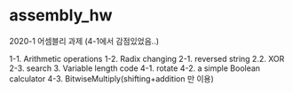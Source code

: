 # assembly_hw
2020-1 어셈블리 과제 (4-1에서 감점있었음..)

1-1. Arithmetic operations
1-2. Radix changing 
2-1. reversed string
2.2. XOR
2-3. search
3. Variable length code 
4-1. rotate
4-2. a simple Boolean calculator 
4-3. BitwiseMultiply(shifting+addition 만 이용)
